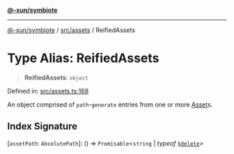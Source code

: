 [**@-xun/symbiote**](../../../README.md)

***

[@-xun/symbiote](../../../README.md) / [src/assets](../README.md) / ReifiedAssets

# Type Alias: ReifiedAssets

> **ReifiedAssets**: `object`

Defined in: [src/assets.ts:169](https://github.com/Xunnamius/symbiote/blob/892f2824ac6ba0b778715e945397d1bc643ed619/src/assets.ts#L169)

An object comprised of `path`-`generate` entries from one or more
[Asset](Asset.md)s.

## Index Signature

\[`assetPath`: `AbsolutePath`\]: () => `Promisable`\<`string` \| *typeof* [`$delete`](../variables/$delete.md)\>
